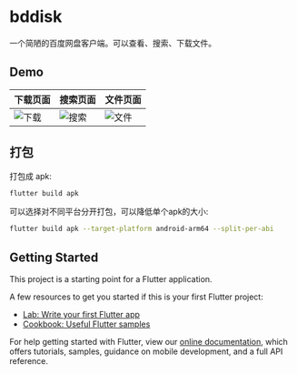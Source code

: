 # bddisk

一个简陋的百度网盘客户端。可以查看、搜索、下载文件。

## Demo

| 下载页面                                                   | 搜索页面                                                   | 文件页面                                                   |
| ---------------------------------------------------------- | ---------------------------------------------------------- | ---------------------------------------------------------- |
| ![下载](https://i.loli.net/2020/08/10/jSugMZtXhRLvWrO.png) | ![搜索](https://i.loli.net/2020/08/10/qzBGlmF6KSEpsPw.png) | ![文件](https://i.loli.net/2020/08/10/tdPDZafu1CGvQwb.png) |

## 打包

打包成 apk:

```bash
flutter build apk
```

可以选择对不同平台分开打包，可以降低单个apk的大小:

```bash
flutter build apk --target-platform android-arm64 --split-per-abi
```

## Getting Started

This project is a starting point for a Flutter application.

A few resources to get you started if this is your first Flutter project:

- [Lab: Write your first Flutter app](https://flutter.dev/docs/get-started/codelab)
- [Cookbook: Useful Flutter samples](https://flutter.dev/docs/cookbook)

For help getting started with Flutter, view our
[online documentation](https://flutter.dev/docs), which offers tutorials,
samples, guidance on mobile development, and a full API reference.
